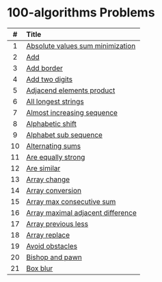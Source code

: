 # 100-algorithms Problems

  | # | Title |
  | :---: | :--- |
   1 | [Absolute values sum minimization](https://github.com/ashishdotme/code.ashish.me/blob/master/100-algorithms/001-absolute-values-sum-minimization.js) |
 2 | [Add](https://github.com/ashishdotme/code.ashish.me/blob/master/100-algorithms/002-add.js) |
 3 | [Add border](https://github.com/ashishdotme/code.ashish.me/blob/master/100-algorithms/003-add-border.js) |
 4 | [Add two digits](https://github.com/ashishdotme/code.ashish.me/blob/master/100-algorithms/004-add-two-digits.js) |
 5 | [Adjacend elements product](https://github.com/ashishdotme/code.ashish.me/blob/master/100-algorithms/005-adjacend-elements-product.js) |
 6 | [All longest strings](https://github.com/ashishdotme/code.ashish.me/blob/master/100-algorithms/006-all-longest-strings.js) |
 7 | [Almost increasing sequence](https://github.com/ashishdotme/code.ashish.me/blob/master/100-algorithms/007-almost-increasing-sequence.js) |
 8 | [Alphabetic shift](https://github.com/ashishdotme/code.ashish.me/blob/master/100-algorithms/008-alphabetic-shift.js) |
 9 | [Alphabet sub sequence](https://github.com/ashishdotme/code.ashish.me/blob/master/100-algorithms/009-alphabet-sub-sequence.js) |
 10 | [Alternating sums](https://github.com/ashishdotme/code.ashish.me/blob/master/100-algorithms/010-alternating-sums.js) |
 11 | [Are equally strong](https://github.com/ashishdotme/code.ashish.me/blob/master/100-algorithms/011-are-equally-strong.js) |
 12 | [Are similar](https://github.com/ashishdotme/code.ashish.me/blob/master/100-algorithms/012-are-similar.js) |
 13 | [Array change](https://github.com/ashishdotme/code.ashish.me/blob/master/100-algorithms/013-array-change.js) |
 14 | [Array conversion](https://github.com/ashishdotme/code.ashish.me/blob/master/100-algorithms/014-array-conversion.js) |
 15 | [Array max consecutive sum](https://github.com/ashishdotme/code.ashish.me/blob/master/100-algorithms/015-array-max-consecutive-sum.js) |
 16 | [Array maximal adjacent difference](https://github.com/ashishdotme/code.ashish.me/blob/master/100-algorithms/016-array-maximal-adjacent-difference.js) |
 17 | [Array previous less](https://github.com/ashishdotme/code.ashish.me/blob/master/100-algorithms/017-array-previous-less.js) |
 18 | [Array replace](https://github.com/ashishdotme/code.ashish.me/blob/master/100-algorithms/018-array-replace.js) |
 19 | [Avoid obstacles](https://github.com/ashishdotme/code.ashish.me/blob/master/100-algorithms/019-avoid-obstacles.js) |
 20 | [Bishop and pawn](https://github.com/ashishdotme/code.ashish.me/blob/master/100-algorithms/020-bishop-and-pawn.js) |
 21 | [Box blur](https://github.com/ashishdotme/code.ashish.me/blob/master/100-algorithms/021-box-blur.js) |
